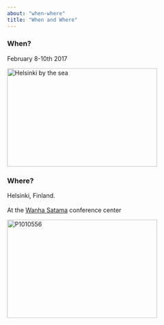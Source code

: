 ```yaml
---
about: "when-where"
title: "When and Where"
---
```



<div class="tile text-tile col-md-3 col-sm-6 col-xs-12">
  <h3>When?</h3>
  <p>February 8-10th 2017 </p>
</div>
<div class="tile image-tile photo-1 col-md-3  col-sm-6 col-xs-12" style="overflow:hidden;padding:0;">
<a data-flickr-embed="true"  href="https://www.flickr.com/photos/hannumakarainen/4617448819/" title="Helsinki by the sea"><img src="https://c4.staticflickr.com/4/3226/4617448819_883a32c6db_b.jpg" width="351" height="230" alt="Helsinki by the sea"></a><script async src="//embedr.flickr.com/assets/client-code.js" charset="utf-8"></script> </div>
<div class="tile tile-2 text-tile col-md-3 col-sm-6 col-xs-12 ">
  <h3>Where?</h3>
  <p>Helsinki, Finland. <br/> <br/>
  At the <a href="https://goo.gl/maps/upnBzv4wwdT2">Wanha Satama</a> conference center</p>
</div>
<div class="tile tile-2 image-tile photo-2 col-md-3 col-sm-6 col-xs-12" style="overflow:hidden;padding:0;">
<a data-flickr-embed="true"  href="https://www.flickr.com/photos/jukk_a/4218272967/in/photolist-7qKKAg-jnywV-jnywi-BbDRd-FxkhaK-9bWBJB-yCbrA-C5cgov-79UCSX-c1dDt1-GEDWBX-bCBz8A-dym4nL-7w3ikz-bR6r9K-dJwUdz-dtkgjg-dJwYji-bVfGD7-7qPFsG-qLivrv-dfNUYv-bX7m9s-cf2Szy-GgNbEL-c5mpiN-dBh4oE-boY5Xd-dJCpY9-6KFFuS-dJwYt2-dyRAQd-4q2a16-GEPssn-cyNXed-dJwUut-dJCmsj-7B425u-dirfuD-dJCm9j-jG4Rr8-dBmbrC-b9BVPr-6kf3uT-6kjeh5-7wkav5-qHkpBa-brws8x-jJaE3e-DeaZii" title="P1010556"><img src="https://c8.staticflickr.com/5/4063/4218272967_3ff79f8ac1_b.jpg" width="351" height="230" alt="P1010556"></a><script async src="//embedr.flickr.com/assets/client-code.js" charset="utf-8"></script>
</div>

<p>
